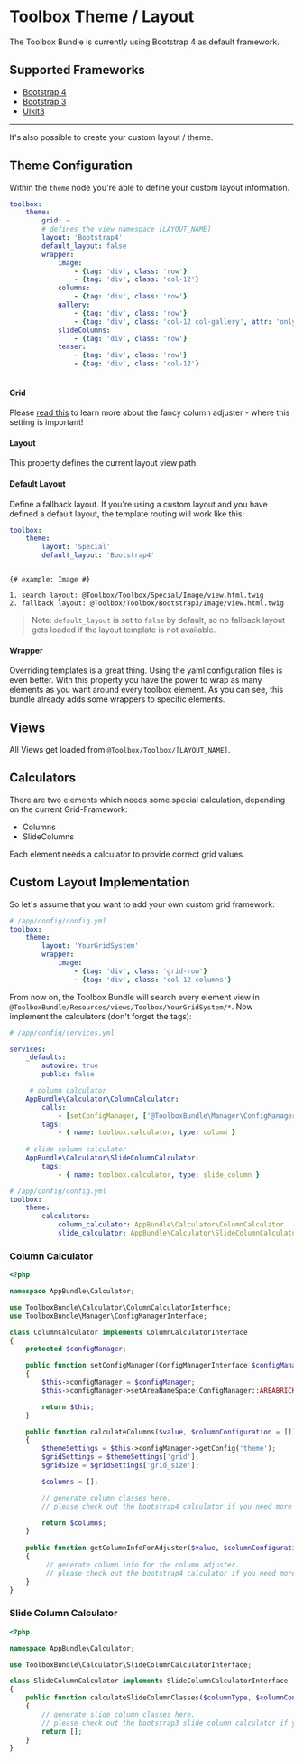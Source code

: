 # Toolbox Theme / Layout
The Toolbox Bundle is currently using Bootstrap 4 as default framework. 

## Supported Frameworks
- [Bootstrap 4](./themes/Bootstrap4.md)
- [Bootstrap 3](./themes/Bootstrap3.md)
- [UIkit3](./themes/UiKit3.md)

***

It's also possible to create your custom layout / theme.

## Theme Configuration
Within the `theme` node you're able to define your custom layout information.

```yaml
toolbox:
    theme:
        grid: ~
        # defines the view namespace [LAYOUT_NAME]
        layout: 'Bootstrap4'
        default_layout: false
        wrapper:
            image:
                - {tag: 'div', class: 'row'}
                - {tag: 'div', class: 'col-12'}
            columns:
                - {tag: 'div', class: 'row'}
            gallery:
                - {tag: 'div', class: 'row'}
                - {tag: 'div', class: 'col-12 col-gallery', attr: 'only-attributes-without-values-are-allowed'}
            slideColumns:
                - {tag: 'div', class: 'row'}
            teaser:
                - {tag: 'div', class: 'row'}
                - {tag: 'div', class: 'col-12'}
                
```
#### Grid
Please [read this](60_ColumnAdjuster.md) to learn more about the fancy column adjuster - where this setting is important!

#### Layout
This property defines the current layout view path.

#### Default Layout
Define a fallback layout. If you're using a custom layout and you have defined a default layout, the template routing will work like this:

```yaml
toolbox:
    theme:
        layout: 'Special'
        default_layout: 'Bootstrap4'
```

```twig

{# example: Image #}

1. search layout: @Toolbox/Toolbox/Special/Image/view.html.twig
2. fallback layout: @Toolbox/Toolbox/Bootstrap3/Image/view.html.twig
```

> Note: `default_layout` is set to `false` by default, so no fallback layout gets loaded if the layout template is not available.

#### Wrapper
Overriding templates is a great thing. Using the yaml configuration files is even better. 
With this property you have the power to wrap as many elements as you want around every toolbox element. 
As you can see, this bundle already adds some wrappers to specific elements.

## Views
All Views get loaded from `@Toolbox/Toolbox/[LAYOUT_NAME]`.

## Calculators
There are two elements which needs some special calculation, depending on the current Grid-Framework: 

- Columns
- SlideColumns

Each element needs a calculator to provide correct grid values. 

## Custom Layout Implementation
So let's assume that you want to add your own custom grid framework:


```yaml
# /app/config/config.yml
toolbox:
    theme:
        layout: 'YourGridSystem'
        wrapper:
            image:
                - {tag: 'div', class: 'grid-row'}
                - {tag: 'div', class: 'col 12-columns'}
```

From now on, the Toolbox Bundle will search every element view in `@ToolboxBundle/Resources/views/Toolbox/YourGridSystem/*`.
Now implement the calculators (don't forget the tags):

```yaml
# /app/config/services.yml

services:
    _defaults:
        autowire: true
        public: false

     # column calculator
    AppBundle\Calculator\ColumnCalculator:
        calls:
            - [setConfigManager, ['@ToolboxBundle\Manager\ConfigManager']]
        tags:
            - { name: toolbox.calculator, type: column }
    
    # slide column calculator
    AppBundle\Calculator\SlideColumnCalculator:
        tags:
            - { name: toolbox.calculator, type: slide_column }
```

```yaml
# /app/config/config.yml
toolbox:
    theme:
        calculators:
            column_calculator: AppBundle\Calculator\ColumnCalculator
            slide_calculator: AppBundle\Calculator\SlideColumnCalculator
```

### Column Calculator

```php
<?php

namespace AppBundle\Calculator;

use ToolboxBundle\Calculator\ColumnCalculatorInterface;
use ToolboxBundle\Manager\ConfigManagerInterface;

class ColumnCalculator implements ColumnCalculatorInterface
{
    protected $configManager;

    public function setConfigManager(ConfigManagerInterface $configManager)
    {
        $this->configManager = $configManager;
        $this->configManager->setAreaNameSpace(ConfigManager::AREABRICK_NAMESPACE_INTERNAL);

        return $this;
    }

    public function calculateColumns($value, $columnConfiguration = [])
    {
        $themeSettings = $this->configManager->getConfig('theme');
        $gridSettings = $themeSettings['grid'];
        $gridSize = $gridSettings['grid_size'];

        $columns = [];

        // generate column classes here.
        // please check out the bootstrap4 calculator if you need more information.

        return $columns;
    }
    
    public function getColumnInfoForAdjuster($value, $columnConfiguration = null)
    {
         // generate column info for the column adjuster.
         // please check out the bootstrap4 calculator if you need more information.
    }
}
```

### Slide Column Calculator

```php
<?php

namespace AppBundle\Calculator;

use ToolboxBundle\Calculator\SlideColumnCalculatorInterface;

class SlideColumnCalculator implements SlideColumnCalculatorInterface
{
    public function calculateSlideColumnClasses($columnType, $columnConfiguration)
    {
        // generate slide column classes here.
        // please check out the bootstrap3 slide column calculator if you need more information.
        return [];
    }
}
```
